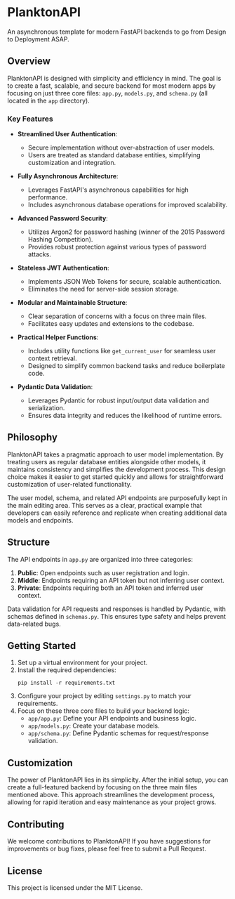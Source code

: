 # PlanktonAPI

An asynchronous template for modern FastAPI backends to go from Design to Deployment ASAP.

## Overview

PlanktonAPI is designed with simplicity and efficiency in mind. The goal is to create a fast, scalable, and secure backend for most modern apps by focusing on just three core files: `app.py`, `models.py`, and `schema.py` (all located in the `app` directory).

### Key Features

- **Streamlined User Authentication**: 
  - Secure implementation without over-abstraction of user models.
  - Users are treated as standard database entities, simplifying customization and integration.

- **Fully Asynchronous Architecture**: 
  - Leverages FastAPI's asynchronous capabilities for high performance.
  - Includes asynchronous database operations for improved scalability.

- **Advanced Password Security**: 
  - Utilizes Argon2 for password hashing (winner of the 2015 Password Hashing Competition).
  - Provides robust protection against various types of password attacks.

- **Stateless JWT Authentication**: 
  - Implements JSON Web Tokens for secure, scalable authentication.
  - Eliminates the need for server-side session storage.

- **Modular and Maintainable Structure**: 
  - Clear separation of concerns with a focus on three main files.
  - Facilitates easy updates and extensions to the codebase.

- **Practical Helper Functions**: 
  - Includes utility functions like `get_current_user` for seamless user context retrieval.
  - Designed to simplify common backend tasks and reduce boilerplate code.

- **Pydantic Data Validation**: 
  - Leverages Pydantic for robust input/output data validation and serialization.
  - Ensures data integrity and reduces the likelihood of runtime errors.

## Philosophy

PlanktonAPI takes a pragmatic approach to user model implementation. By treating users as regular database entities alongside other models, it maintains consistency and simplifies the development process. This design choice makes it easier to get started quickly and allows for straightforward customization of user-related functionality.

The user model, schema, and related API endpoints are purposefully kept in the main editing area. This serves as a clear, practical example that developers can easily reference and replicate when creating additional data models and endpoints.

## Structure

The API endpoints in `app.py` are organized into three categories:

1. **Public**: Open endpoints such as user registration and login.
2. **Middle**: Endpoints requiring an API token but not inferring user context.
3. **Private**: Endpoints requiring both an API token and inferred user context.

Data validation for API requests and responses is handled by Pydantic, with schemas defined in `schemas.py`. This ensures type safety and helps prevent data-related bugs.

## Getting Started

1. Set up a virtual environment for your project.
2. Install the required dependencies:
   ```
   pip install -r requirements.txt
   ```
3. Configure your project by editing `settings.py` to match your requirements.
4. Focus on these three core files to build your backend logic:
   - `app/app.py`: Define your API endpoints and business logic.
   - `app/models.py`: Create your database models.
   - `app/schema.py`: Define Pydantic schemas for request/response validation.

## Customization

The power of PlanktonAPI lies in its simplicity. After the initial setup, you can create a full-featured backend by focusing on the three main files mentioned above. This approach streamlines the development process, allowing for rapid iteration and easy maintenance as your project grows.

## Contributing

We welcome contributions to PlanktonAPI! If you have suggestions for improvements or bug fixes, please feel free to submit a Pull Request.

## License

This project is licensed under the MIT License.
